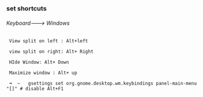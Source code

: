 ### set  shortcuts

###### Keyboard---&gt; Windows

```
 View split on left : Alt+left 

 view split on right: Alt+ Right        

 HIde Window: Alt+ Down

 Maximize window : Alt+ up
 
 ➜  ~   gsettings set org.gnome.desktop.wm.keybindings panel-main-menu "[]" # disable Alt+F1
```



